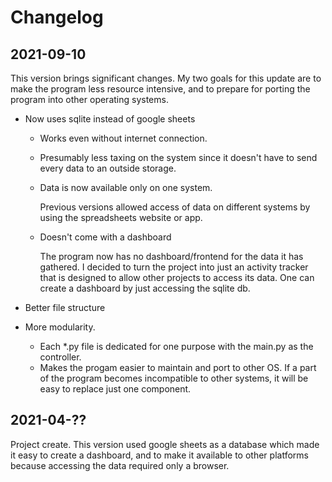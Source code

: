# Changelog

## 2021-09-10

This version brings significant changes. My two goals for this update are
to make the program less resource intensive, and to prepare for porting the
program into other operating systems.

- Now uses sqlite instead of google sheets

    - Works even without internet connection.
    - Presumably less taxing on the system since it doesn't have to send every
    data to an outside storage. 
    - Data is now available only on one system. 

        Previous versions allowed access of data on different systems by using
        the  spreadsheets website or app.

    - Doesn't come with a dashboard 

        The program now has no dashboard/frontend for the data it has 
        gathered. I decided to turn the project into just an
        activity tracker that is designed to allow other projects to access its
        data. One can create a dashboard by just accessing the sqlite db.
        
- Better file structure 

- More modularity. 

    - Each *.py file is dedicated for one purpose with the main.py as the 
    controller.
    - Makes the progam easier to maintain and port to other OS. If a part of 
    the program becomes incompatible to other systems, it will be easy to 
    replace just one component.

## 2021-04-??

Project create. This version used google sheets as a database which made it easy
to create a dashboard, and to make it available to other platforms because 
accessing the data required only a browser. 


